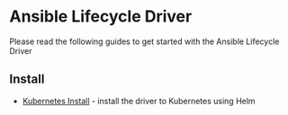 # Ansible Lifecycle Driver

Please read the following guides to get started with the Ansible Lifecycle Driver

## Install

- [Kubernetes Install](./install_with_helm.md) - install the driver to Kubernetes using Helm
